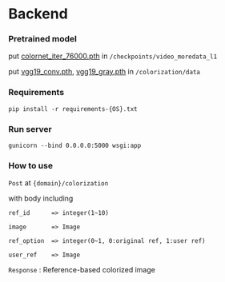 # Backend
### Pretrained model
put
[colornet_iter_76000.pth](https://drive.google.com/file/d/1OszomA-HnE1ss5hJ1lY40CqJsZJIrJoT/view?usp=sharing)
in `/checkpoints/video_moredata_l1`
 
put 
[vgg19_conv.pth](https://drive.google.com/file/d/1euCsIqTwc4EOYh-M-r_03gHo03MH6aIy/view?usp=sharing),
[vgg19_gray.pth](https://drive.google.com/file/d/1PO_PIW_hBQTWkxGzNnI0dQnEqdtjXw4D/view?usp=sharing)
in 
`/colorization/data`

### Requirements
`pip install -r requirements-{OS}.txt`
 

### Run server

`gunicorn --bind 0.0.0.0:5000 wsgi:app`


### How to use
`Post` at `{domain}/colorization` 

with body including 
```
ref_id      => integer(1~10)

image       => Image

ref_option  => integer(0~1, 0:original ref, 1:user ref)

user_ref    => Image
```

`Response` : Reference-based colorized image
